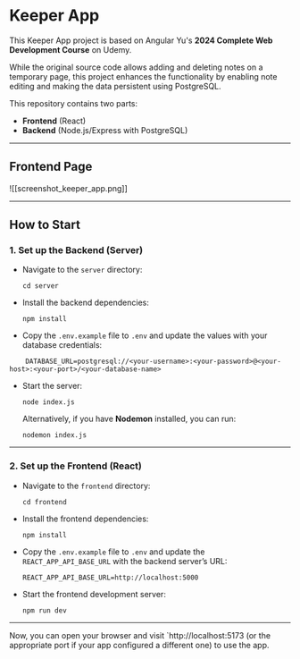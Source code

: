 # Keeper App

This Keeper App project is based on Angular Yu's **2024 Complete Web Development Course** on Udemy.

While the original source code allows adding and deleting notes on a temporary page, this project enhances the functionality by enabling note editing and making the data persistent using PostgreSQL.

This repository contains two parts:

- **Frontend** (React)
- **Backend** (Node.js/Express with PostgreSQL)

---

## Frontend Page

![[screenshot_keeper_app.png]]

---

## How to Start

### 1. Set up the Backend (Server)

- Navigate to the `server` directory:
    
    `cd server`
    
- Install the backend dependencies:
    
    `npm install`
    
- Copy the `.env.example` file to `.env` and update the values with your database credentials:
    
```
    DATABASE_URL=postgresql://<your-username>:<your-password>@<your-host>:<your-port>/<your-database-name>
```
    
- Start the server:

    `node index.js`
    
    Alternatively, if you have **Nodemon** installed, you can run:
    
    `nodemon index.js`
    

---

### 2. Set up the Frontend (React)

- Navigate to the `frontend` directory:
    
    `cd frontend`
    
- Install the frontend dependencies:
    
    `npm install`
    
- Copy the `.env.example` file to `.env` and update the `REACT_APP_API_BASE_URL` with the backend server’s URL:
    
    `REACT_APP_API_BASE_URL=http://localhost:5000`
    
- Start the frontend development server:
    
    `npm run dev`
    

---

Now, you can open your browser and visit `http://localhost:5173 (or the appropriate port if your app configured a different one) to use the app.